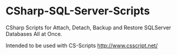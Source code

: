 # CSharp-SQL-Server-Scripts

CSharp Scripts for Attach, Detach, Backup and Restore SQLServer Databases All at Once.

Intended to be used with CS-Scripts http://www.csscript.net/

